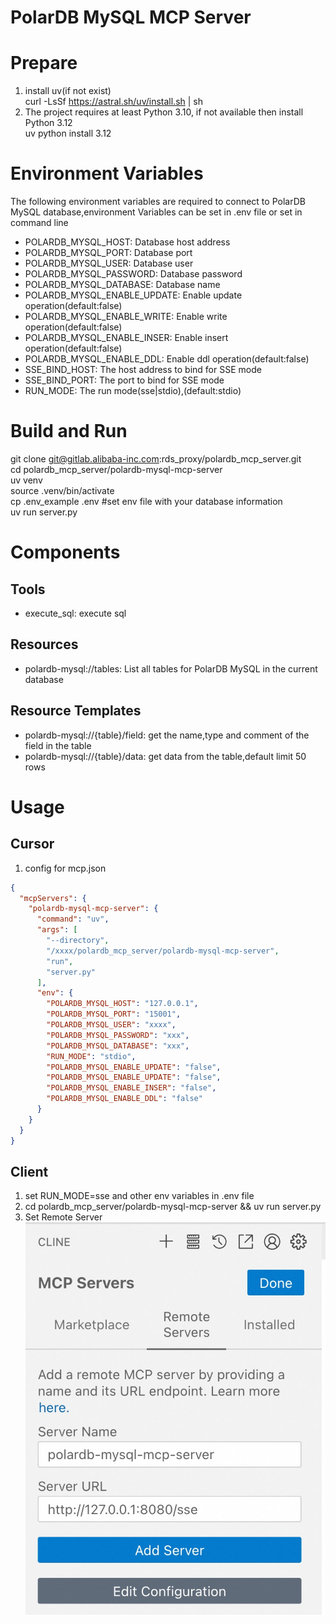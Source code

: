 PolarDB MySQL MCP Server
=======================
# Prepare
1. install uv(if not exist)  
  curl -LsSf https://astral.sh/uv/install.sh | sh  
2. The project requires at least Python 3.10, if not available then install Python 3.12  
  uv python install 3.12  
# Environment Variables  
  The following environment variables are required to connect to PolarDB MySQL database,environment Variables can be set in .env file  or set in command line  
* POLARDB_MYSQL_HOST: Database host address  
* POLARDB_MYSQL_PORT: Database port 
* POLARDB_MYSQL_USER: Database user  
* POLARDB_MYSQL_PASSWORD: Database password  
* POLARDB_MYSQL_DATABASE: Database name  
* POLARDB_MYSQL_ENABLE_UPDATE: Enable update operation(default:false)  
* POLARDB_MYSQL_ENABLE_WRITE:  Enable write operation(default:false)  
* POLARDB_MYSQL_ENABLE_INSER:  Enable insert operation(default:false)  
* POLARDB_MYSQL_ENABLE_DDL:  Enable ddl operation(default:false)  
* SSE_BIND_HOST: The host address to bind for SSE mode  
* SSE_BIND_PORT: The port to bind for SSE mode  
* RUN_MODE: The run mode(sse|stdio),(default:stdio)  
# Build and Run
  git clone <git@gitlab.alibaba-inc.com>:rds_proxy/polardb_mcp_server.git  
  cd polardb_mcp_server/polardb-mysql-mcp-server  
  uv venv  
  source .venv/bin/activate  
  cp .env_example .env #set env file with your database information  
  uv run server.py
# Components
## Tools
* execute_sql: execute sql  
## Resources
* polardb-mysql://tables: List all tables for PolarDB MySQL in the current database  
## Resource Templates
* polardb-mysql://{table}/field: get the name,type and comment of the field in the table  
* polardb-mysql://{table}/data:  get data from the table,default limit 50 rows  
# Usage
## Cursor 
1. config for mcp.json  
```json
{
  "mcpServers": {
    "polardb-mysql-mcp-server": {
      "command": "uv",
      "args": [
        "--directory",
        "/xxxx/polardb_mcp_server/polardb-mysql-mcp-server",
        "run",
        "server.py"
      ],
      "env": {
        "POLARDB_MYSQL_HOST": "127.0.0.1",
        "POLARDB_MYSQL_PORT": "15001",
        "POLARDB_MYSQL_USER": "xxxx",
        "POLARDB_MYSQL_PASSWORD": "xxx",
        "POLARDB_MYSQL_DATABASE": "xxx",
        "RUN_MODE": "stdio",
        "POLARDB_MYSQL_ENABLE_UPDATE": "false",
        "POLARDB_MYSQL_ENABLE_UPDATE": "false",
        "POLARDB_MYSQL_ENABLE_INSER": "false",
        "POLARDB_MYSQL_ENABLE_DDL": "false"
      }
    }
  }
}
```

## Client
1. set RUN_MODE=sse and other env variables in .env file  
2. cd polardb_mcp_server/polardb-mysql-mcp-server && uv run server.py  
3. Set Remote Server  
![set remote server](./images/11.jpg)

